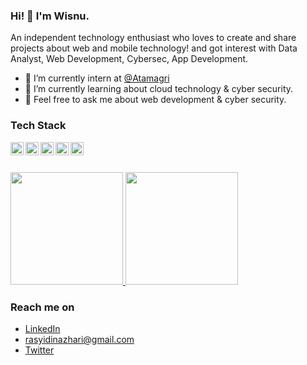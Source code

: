 ### Hi! 👋 I'm Wisnu.

An independent technology enthusiast who loves to create and share projects about web and mobile technology! and got interest with Data Analyst, Web Development, Cybersec, App Development.

- 🔭 I’m currently intern at <a href="https://atamagri.com/">@Atamagri</a>
- 🌱 I’m currently learning about cloud technology & cyber security.
- 💬 Feel free to ask me about web development & cyber security.

### Tech Stack
  <a href="#"><img align="left" alt="JavaScript" title="JavaScript" width="21px" src="https://upload.wikimedia.org/wikipedia/commons/9/99/Unofficial_JavaScript_logo_2.svg" /></a>
  <a href="https://nodejs.org/"><img align="left" alt="NodeJS" title="NodeJS" width="21px" src="https://seeklogo.com/images/N/nodejs-logo-FBE122E377-seeklogo.com.png" /></a>
  <a href="https://reactjs.org/"><img align="left" alt="React" title="React" width="21px" src="https://cdn.worldvectorlogo.com/logos/react-2.svg" /></a>
  <a href="https://hapi.dev/"><img align="left" alt="Hapi" title="Hapi (NodeJS HTTP Framework)" width="21px" src="https://avatars.githubusercontent.com/u/3774533?s=200&v=4" /></a>
  <a href="https://nextjs.org/"><img align="left" alt="Next" title="Next (React SSR Framework)" width="21px" src="https://iconape.com/wp-content/files/gm/82643/svg/next-js.svg" /></a>
  <br>
  <br>

<p align="left">
<a href="https://github.com/rasyidinazharii">
  <img height="180em" src="https://github-readme-stats-eight-theta.vercel.app/api?username=rasyidinazharii&show_icons=true&theme=algolia&include_all_commits=true&count_private=true"/>
  <img height="180em" src="https://github-readme-stats-eight-theta.vercel.app/api/top-langs/?username=rasyidinazharii&layout=compact&langs_count=8&theme=algolia"/>
</a>
</p>

### Reach me on
- <a href="https://linkedin.com/in/rasyidinazhari/">LinkedIn</a>
- rasyidinazhari@gmail.com
- <a href="https://twitter/rasyidinazhari">Twitter</a>
